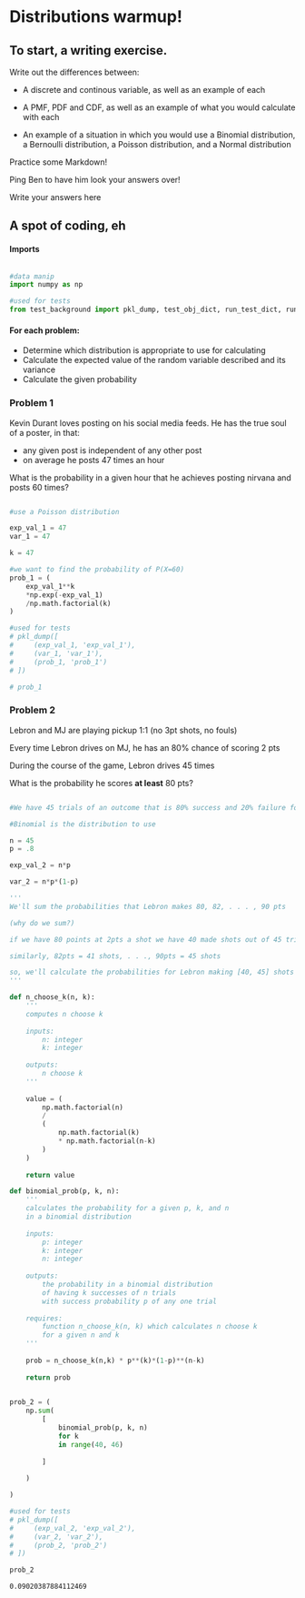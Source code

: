 # Distributions warmup!

## To start, a writing exercise.

Write out the differences between:

- A discrete and continous variable, as well as an example of each

- A PMF, PDF and CDF, as well as an example of what you would calculate with each

- An example of a situation in which you would use a Binomial distribution, a Bernoulli distribution, a Poisson distribution, and a Normal distribution

Practice some Markdown!

Ping Ben to have him look your answers over!

Write your answers here






## A spot of coding, eh
#### Imports


```python

#data manip
import numpy as np

#used for tests
from test_background import pkl_dump, test_obj_dict, run_test_dict, run_test 
```

#### For each problem:

- Determine which distribution is appropriate to use for calculating
- Calculate the expected value of the random variable described and its variance
- Calculate the given probability

### Problem 1

Kevin Durant loves posting on his social media feeds.  He has the true soul of a poster, in that:

- any given post is independent of any other post
- on average he posts 47 times an hour

What is the probability in a given hour that he achieves posting nirvana and posts 60 times?


```python

#use a Poisson distribution

exp_val_1 = 47
var_1 = 47

k = 47

#we want to find the probability of P(X=60)
prob_1 = (
    exp_val_1**k
    *np.exp(-exp_val_1)
    /np.math.factorial(k)
)

#used for tests
# pkl_dump([
#     (exp_val_1, 'exp_val_1'),
#     (var_1, 'var_1'),
#     (prob_1, 'prob_1')
# ])

# prob_1
```

### Problem 2

Lebron and MJ are playing pickup 1:1 (no 3pt shots, no fouls)

Every time Lebron drives on MJ, he has an 80% chance of scoring 2 pts

During the course of the game, Lebron drives 45 times

What is the probability he scores **at least** 80 pts?


```python

#We have 45 trials of an outcome that is 80% success and 20% failure for each trial

#Binomial is the distribution to use

n = 45
p = .8

exp_val_2 = n*p

var_2 = n*p*(1-p)

'''
We'll sum the probabilities that Lebron makes 80, 82, . . . , 90 pts

(why do we sum?)

if we have 80 points at 2pts a shot we have 40 made shots out of 45 trials

similarly, 82pts = 41 shots, . . ., 90pts = 45 shots

so, we'll calculate the probabilities for Lebron making [40, 45] shots and sum em
'''

def n_choose_k(n, k):
    '''
    computes n choose k
    
    inputs: 
        n: integer
        k: integer
        
    outputs:
        n choose k
    '''
    
    value = (
        np.math.factorial(n)
        / 
        (
            np.math.factorial(k)
            * np.math.factorial(n-k)
        )
    )
    
    return value

def binomial_prob(p, k, n):
    '''
    calculates the probability for a given p, k, and n
    in a binomial distribution 
    
    inputs:
        p: integer
        k: integer
        n: integer
        
    outputs:
        the probability in a binomial distribution
        of having k successes of n trials
        with success probability p of any one trial
        
    requires:
        function n_choose_k(n, k) which calculates n choose k 
        for a given n and k
    '''
    
    prob = n_choose_k(n,k) * p**(k)*(1-p)**(n-k)
    
    return prob
    

prob_2 = (
    np.sum(
        [
            binomial_prob(p, k, n)
            for k
            in range(40, 46)
            
        ]
    
    )

)

#used for tests
# pkl_dump([
#     (exp_val_2, 'exp_val_2'),
#     (var_2, 'var_2'),
#     (prob_2, 'prob_2')
# ])

prob_2
```




    0.09020387884112469


